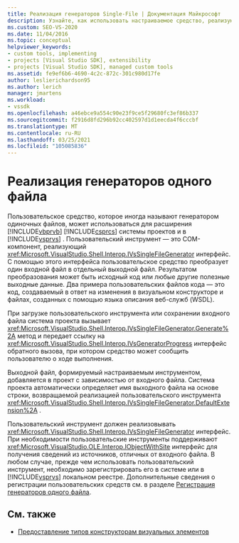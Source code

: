 ```yaml
---
title: Реализация генераторов Single-File | Документация Майкрософт
description: Узнайте, как использовать настраиваемое средство, реализующее интерфейс Ивссинглефилеженератор, для расширения Visual Basic и систем проектов Visual C# в Visual Studio.
ms.custom: SEO-VS-2020
ms.date: 11/04/2016
ms.topic: conceptual
helpviewer_keywords:
- custom tools, implementing
- projects [Visual Studio SDK], extensibility
- projects [Visual Studio SDK], managed custom tools
ms.assetid: fe9ef6b6-4690-4c2c-872c-301c980d17fe
author: leslierichardson95
ms.author: lerich
manager: jmartens
ms.workload:
- vssdk
ms.openlocfilehash: a46ebce9a554c90e23f9ce5f29680fc3ef86b337
ms.sourcegitcommit: f2916d8fd296b92cc402597d1d1eecda4f6cccbf
ms.translationtype: MT
ms.contentlocale: ru-RU
ms.lasthandoff: 03/25/2021
ms.locfileid: "105085836"
---
```

# <a name="implementing-single-file-generators"></a>Реализация генераторов одного файла
Пользовательское средство, которое иногда называют генератором одиночных файлов, может использоваться для расширения [!INCLUDE[vbprvb](../../code-quality/includes/vbprvb_md.md)] [!INCLUDE[csprcs](../../data-tools/includes/csprcs_md.md)] системы проектов и в [!INCLUDE[vsprvs](../../code-quality/includes/vsprvs_md.md)] . Пользовательский инструмент — это COM-компонент, реализующий <xref:Microsoft.VisualStudio.Shell.Interop.IVsSingleFileGenerator> интерфейс. С помощью этого интерфейса пользовательское средство преобразует один входной файл в отдельный выходной файл. Результатом преобразования может быть исходный код или любые другие полезные выходные данные. Два примера пользовательских файлов кода — это код, создаваемый в ответ на изменения в визуальном конструкторе и файлах, созданных с помощью языка описания веб-служб (WSDL).

 При загрузке пользовательского инструмента или сохранении входного файла система проекта вызывает <xref:Microsoft.VisualStudio.Shell.Interop.IVsSingleFileGenerator.Generate%2A> метод и передает ссылку на <xref:Microsoft.VisualStudio.Shell.Interop.IVsGeneratorProgress> интерфейс обратного вызова, при котором средство может сообщить пользователю о ходе выполнения.

 Выходной файл, формируемый настраиваемым инструментом, добавляется в проект с зависимостью от входного файла. Система проекта автоматически определяет имя выходного файла на основе строки, возвращаемой реализацией пользовательского инструмента <xref:Microsoft.VisualStudio.Shell.Interop.IVsSingleFileGenerator.DefaultExtension%2A> .

 Пользовательский инструмент должен реализовывать <xref:Microsoft.VisualStudio.Shell.Interop.IVsSingleFileGenerator> интерфейс. При необходимости пользовательские инструменты поддерживают <xref:Microsoft.VisualStudio.OLE.Interop.IObjectWithSite> интерфейс для получения сведений из источников, отличных от входного файла. В любом случае, прежде чем использовать пользовательский инструмент, необходимо зарегистрировать его в системе или в [!INCLUDE[vsprvs](../../code-quality/includes/vsprvs_md.md)] локальном реестре. Дополнительные сведения о регистрации пользовательских средств см. в разделе [Регистрация генераторов одного файла](../../extensibility/internals/registering-single-file-generators.md).

## <a name="see-also"></a>См. также
- [Предоставление типов конструкторам визуальных элементов](../../extensibility/internals/exposing-types-to-visual-designers.md)
